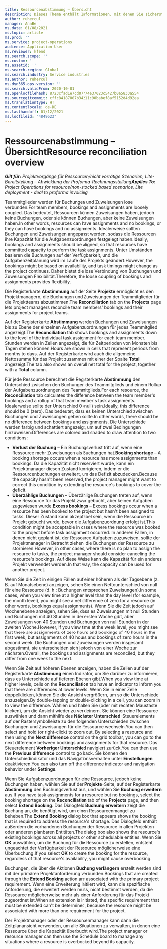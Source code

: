 ```yaml
---
title: Ressourcenabstimmung – Übersicht
description: Dieses Thema enthält Informationen, mit denen Sie sicherstellen können, dass Ressourcenbuchungen und Zuweisungen für Projekte aufeinander abgestimmt sind.
author: ruhercul
manager: AnnBe
ms.date: 01/08/2021
ms.topic: article
ms.prod: ''
ms.service: project-operations
audience: Application User
ms.reviewer: kfend
ms.search.scope: ''
ms.custom: ''
ms.assetid: ''
ms.search.region: Global
ms.search.industry: Service industries
ms.author: ruhercul
ms.dyn365.ops.version: ''
ms.search.validFrom: 2020-10-01
ms.openlocfilehash: 8723cfad1e7cd07774e37023c5427b0a5833a554
ms.sourcegitcommit: cffc84187007b34211c90babef8af5152d4d92ea
ms.translationtype: HT
ms.contentlocale: de-DE
ms.lasthandoff: 01/12/2021
ms.locfileid: "4849623"
---
```

# <a name="resource-reconciliation-overview"></a><span data-ttu-id="3d34b-103">Ressourcenabstimmung – Übersicht</span><span class="sxs-lookup"><span data-stu-id="3d34b-103">Resource reconciliation overview</span></span>

<span data-ttu-id="3d34b-104">_**Gilt für:** Projektvorgänge für Ressourcen/nicht vorrätige Szenarien, Lite-Bereitstellung – Abwicklung der Proforma-Rechnungsstellung_</span><span class="sxs-lookup"><span data-stu-id="3d34b-104">_**Applies To:** Project Operations for resource/non-stocked based scenarios, Lite deployment - deal to proforma invoicing_</span></span>

<span data-ttu-id="3d34b-105">Teammitglieder werden für Buchungen und Zuweisungen lose verbunden.</span><span class="sxs-lookup"><span data-stu-id="3d34b-105">For team members, bookings and assignments are loosely coupled.</span></span> <span data-ttu-id="3d34b-106">Das bedeutet, Ressourcen können Zuweisungen haben, jedoch keine Buchungen, oder sie können Buchungen, aber keine Zuweisungen haben.</span><span class="sxs-lookup"><span data-stu-id="3d34b-106">In other words, resources can have assignments and no bookings, or they can have bookings and no assignments.</span></span> <span data-ttu-id="3d34b-107">Idealerweise sollten Buchungen und Zuweisungen angepasst werden, sodass die Ressourcen ihre Kapazität für die Aufgabenzuordnungen festgelegt haben.</span><span class="sxs-lookup"><span data-stu-id="3d34b-107">Ideally, bookings and assignments should be aligned, so that resources have committed capacity to perform the task assignments.</span></span> <span data-ttu-id="3d34b-108">Unter Umständen basieren die Buchungen auf der Verfügbarkeit, und die Aufgabenzeitplanung wird im Laufe des Projekts geändert.</span><span class="sxs-lookup"><span data-stu-id="3d34b-108">However, the bookings might be based on availability, and task timings might change as the project continues.</span></span> <span data-ttu-id="3d34b-109">Daher bietet die lose Verbindung von Buchungen und Zuweisungen Flexibilität.</span><span class="sxs-lookup"><span data-stu-id="3d34b-109">Therefore, the loose coupling of bookings and assignments provides flexibility.</span></span>

<span data-ttu-id="3d34b-110">Die Registerkarte **Abstimmung** auf der Seite **Projekte** ermöglicht es den Projektmanagern, die Buchungen und Zuweisungen der Teammitglieder für die Projektteams abzustimmen.</span><span class="sxs-lookup"><span data-stu-id="3d34b-110">The **Reconciliation** tab on the **Projects** page lets project managers reconcile team members' bookings and their assignments for project teams.</span></span>

<span data-ttu-id="3d34b-111">Auf der Registerkarte **Abstimmung** werden Buchungen und Zuweisungen bis zu Ebene der einzelnen Aufgabenzuordnungen für jedes Teammitglied angezeigt.</span><span class="sxs-lookup"><span data-stu-id="3d34b-111">The **Reconciliation** tab shows bookings and assignments down to the level of the individual task assignment for each team member.</span></span> <span data-ttu-id="3d34b-112">Stunden werden in Zellen angezeigt, die für Zeitperioden von Monaten bis Tagen stehen können.</span><span class="sxs-lookup"><span data-stu-id="3d34b-112">Hours are shown in cells that represent periods from months to days.</span></span> <span data-ttu-id="3d34b-113">Auf der Registerkarte wird auch die allgemeine Nettosumme für das Projekt zusammen mit einer der Spalte **Total** angezeigt.</span><span class="sxs-lookup"><span data-stu-id="3d34b-113">The tab also shows an overall net total for the project, together with a **Total** column.</span></span>

<span data-ttu-id="3d34b-114">Für jede Ressource berechnet die Registerkarte **Abstimmung** den Unterschied zwischen den Buchungen des Teammitglieds und einem Rollup der Aufgabenzuordnungen des Teammitglieds.</span><span class="sxs-lookup"><span data-stu-id="3d34b-114">For each resource, the **Reconciliation** tab calculates the difference between the team member's bookings and a rollup of that team member's task assignments.</span></span> <span data-ttu-id="3d34b-115">Idealerweise sollte der Unterschied 0 (null) sein.</span><span class="sxs-lookup"><span data-stu-id="3d34b-115">Ideally, this difference should be 0 (zero).</span></span> <span data-ttu-id="3d34b-116">Das bedeutet, dass es keinen Unterschied zwischen Buchungen und Zuweisungen geben sollte.</span><span class="sxs-lookup"><span data-stu-id="3d34b-116">In other words, there should be no difference between bookings and assignments.</span></span> <span data-ttu-id="3d34b-117">Die Unterschiede werden farbig und schattiert angezeigt, um auf zwei Bedingungen hinzuweisen:</span><span class="sxs-lookup"><span data-stu-id="3d34b-117">Differences are colored and shaded to draw attention to two conditions:</span></span>

- <span data-ttu-id="3d34b-118">**Verlust der Buchung** – Ein Buchungsverlust tritt auf, wenn eine Ressource mehr Zuweisungen als Buchungen hat.</span><span class="sxs-lookup"><span data-stu-id="3d34b-118">**Booking shortage** – A booking shortage occurs when a resource has more assignments than bookings.</span></span> <span data-ttu-id="3d34b-119">Da die Kapazität nicht reserviert wurde, kann ein Projektmanager diesen Zustand korrigieren, indem er die Ressourcenbuchungen erweitert, um das Defizit abzudecken.</span><span class="sxs-lookup"><span data-stu-id="3d34b-119">Because the capacity hasn't been reserved, the project manager might want to correct this condition by extending the resource's bookings to cover the deficit.</span></span>
- <span data-ttu-id="3d34b-120">**Überzählige Buchungen** – Überzählige Buchungen treten auf, wenn eine Ressource für das Projekt zwar gebucht, aber keinen Aufgaben zugewiesen wurde.</span><span class="sxs-lookup"><span data-stu-id="3d34b-120">**Excess bookings** – Excess bookings occur when a resource has been booked to the project but hasn't been assigned to tasks.</span></span> <span data-ttu-id="3d34b-121">Dieser Zustand kann akzeptabel sein, wenn die Ressource im Projekt gebucht wurde, bevor die Aufgabenzuordnung erfolgt ist.</span><span class="sxs-lookup"><span data-stu-id="3d34b-121">This condition might be acceptable in cases where the resource was booked to the project before task assignment occurred.</span></span> <span data-ttu-id="3d34b-122">In anderen Fällen, in denen nicht geplant ist, der Ressource Aufgaben zuzuweisen, sollte der Projektmanager in Betracht ziehen, die Buchungen der Ressource zu stornieren.</span><span class="sxs-lookup"><span data-stu-id="3d34b-122">However, in other cases, where there is no plan to assign the resource to tasks, the project manager should consider canceling the resource's bookings.</span></span> <span data-ttu-id="3d34b-123">Auf diese Weise kann die Kapazität für ein anderes Projekt verwendet werden.</span><span class="sxs-lookup"><span data-stu-id="3d34b-123">In that way, the capacity can be used for another project.</span></span>

<span data-ttu-id="3d34b-124">Wenn Sie die Zeit in einigen Fällen auf einer höheren als der Tagsebene (z. B. auf Monatsebene) anzeigen, sehen Sie einen Nettounterschied von null für eine Ressource (d. h.: Buchungen entsprechen Zuweisungen).</span><span class="sxs-lookup"><span data-stu-id="3d34b-124">In some cases, when you view time at a higher level than the day level (for example, the month level), you might see a net difference of zero for a resource (in other words, bookings equal assignments).</span></span> <span data-ttu-id="3d34b-125">Wenn Sie die Zeit jedoch auf Wochenebene anzeigen, sehen Sie, dass es Zuweisungen mit null Stunden und Buchungen mit 40 Stunden in der ersten Woche gibt, aber Zuweisungen von 40 Stunden und Buchungen von null Stunden in der zweiten Woche.</span><span class="sxs-lookup"><span data-stu-id="3d34b-125">However, if you view time at the week level, you might see that there are assignments of zero hours and bookings of 40 hours in the first week, but assignments of 40 hours and bookings of zero hours in the second week.</span></span> <span data-ttu-id="3d34b-126">Die Buchungen und Zuweisungen werden insgesamt abgestimmt, sie unterscheiden sich jedoch von einer Woche zur nächsten.</span><span class="sxs-lookup"><span data-stu-id="3d34b-126">Overall, the bookings and assignments are reconciled, but they differ from one week to the next.</span></span>

<span data-ttu-id="3d34b-127">Wenn Sie Zeit auf höheren Ebenen anzeigen, haben die Zellen auf der Registerkarte **Abstimmung** einen Indikator, um Sie darüber zu informieren, dass es Unterschiede auf tieferen Ebenen gibt.</span><span class="sxs-lookup"><span data-stu-id="3d34b-127">When you view time at higher levels, cells on the **Reconciliation** tab have an indicator to inform you that there are differences at lower levels.</span></span> <span data-ttu-id="3d34b-128">Wenn Sie in einer Zelle doppelklicken, können Sie die Ansicht vergrößern, um so die Unterschiede anzuzeigen.</span><span class="sxs-lookup"><span data-stu-id="3d34b-128">By double-tapping or double-clicking in a cell, you can zoom in to view the difference.</span></span> <span data-ttu-id="3d34b-129">Wählen und halten Sie (oder mit rechten Maustaste klicken), um die Ansicht wieder zu verkleinern. Sie können eine Ressource auswählen und dann mithilfe des **Nächster Unterschied**-Steuerelements auf der Rastersymbolleiste zu den folgenden Unterschieden zwischen Buchungen und Zuweisungen für die Ressource wechseln.</span><span class="sxs-lookup"><span data-stu-id="3d34b-129">You can then select and hold (or right-click) to zoom out. By selecting a resource and then using the **Next difference** control on the grid toolbar, you can go to the next difference between bookings and assignments for that resource.</span></span> <span data-ttu-id="3d34b-130">Das Steuerelement **Vorheriger Unterschied** navigiert zurück.</span><span class="sxs-lookup"><span data-stu-id="3d34b-130">You can then use the **Previous difference** control to go back.</span></span> <span data-ttu-id="3d34b-131">Sie können den Unterschiedindikator und das Navigationsverhalten unter **Einstellungen** deaktivieren.</span><span class="sxs-lookup"><span data-stu-id="3d34b-131">You can also turn off the difference indicator and navigation behavior under **Settings**.</span></span>

<span data-ttu-id="3d34b-132">Wenn Sie Aufgabenzuordnungen für eine Ressource, jedoch keine Buchungen haben, wählen Sie auf der **Projekte**-Seite, auf der Registerkarte **Abstimmung** den Buchungsverlust aus, und wählen Sie **Buchung erweitern** aus.</span><span class="sxs-lookup"><span data-stu-id="3d34b-132">If you have task assignments for a resource but no bookings, select the booking shortage on the **Reconciliation** tab of the **Projects** page, and then select **Extend Booking**.</span></span> <span data-ttu-id="3d34b-133">Das Dialogfeld **Buchung erweitern** zeigt die Buchung an, die benötigt wird, um einen Ressourcenmangel zu beheben.</span><span class="sxs-lookup"><span data-stu-id="3d34b-133">The **Extend Booking** dialog box that appears shows the booking that is required to address the resource's shortage.</span></span> <span data-ttu-id="3d34b-134">Das Dialogfeld enthält außerdem die vorhandenen Buchungen der Ressource in allen Projekten oder anderen planbaren Entitäten.</span><span class="sxs-lookup"><span data-stu-id="3d34b-134">The dialog box also shows the resource's existing bookings across all projects or other schedulable entities.</span></span> <span data-ttu-id="3d34b-135">Wenn Sie **OK** auswählen, um die Buchung für die Ressource zu erstellen, entsteht ungeachtet der Verfügbarkeit der Ressource möglicherweise eine Überbuchung.</span><span class="sxs-lookup"><span data-stu-id="3d34b-135">If you select **OK** to create the booking for the resource, regardless of that resource's availability, you might cause overbooking.</span></span>

<span data-ttu-id="3d34b-136">Buchungen, die über die Aktionen **Buchung verlängern** erstellt werden sind mit der primären Projektanforderung verbunden.</span><span class="sxs-lookup"><span data-stu-id="3d34b-136">Bookings that are created through the **Extend Booking** action are associated with the primary project requirement.</span></span> <span data-ttu-id="3d34b-137">Wenn eine Erweiterung initiiert wird, kann die spezifische Anforderung, die erweitert werden muss, nicht bestimmt werden, da die Ressource möglicherweise mehr als einer Anforderung für das Projekt zugeordnet ist.</span><span class="sxs-lookup"><span data-stu-id="3d34b-137">When an extension is initiated, the specific requirement that must be extended can't be determined, because the resource might be associated with more than one requirement for the project.</span></span>

<span data-ttu-id="3d34b-138">Der Projektmanager oder der Ressourcenmanager kann dann die Zeitplanansicht verwenden, um alle Situationen zu verwalten, in denen eine Ressource über die Kapazität überbucht wird.</span><span class="sxs-lookup"><span data-stu-id="3d34b-138">The project manager or resource manager can then use the Schedule board to manage any situations where a resource is overbooked beyond its capacity.</span></span>
